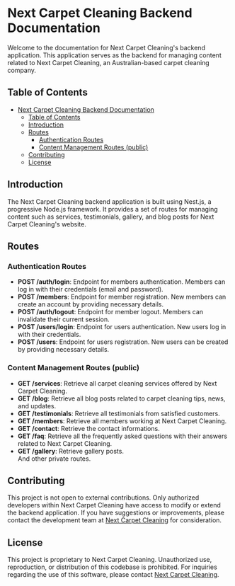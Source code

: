 # Next Carpet Cleaning Backend Documentation

Welcome to the documentation for Next Carpet Cleaning's backend application. This application serves as the backend for managing content related to Next Carpet Cleaning, an Australian-based carpet cleaning company.

## Table of Contents
- [Next Carpet Cleaning Backend Documentation](#rebel-cleaning-backend-documentation)
  - [Table of Contents](#table-of-contents)
  - [Introduction](#introduction)
  - [Routes](#routes)
    - [Authentication Routes](#authentication-routes)
    - [Content Management Routes (public)](#content-management-routes-public)
  - [Contributing](#contributing)
  - [License](#license)

## Introduction

The Next Carpet Cleaning backend application is built using Nest.js, a progressive Node.js framework. It provides a set of routes for managing content such as services, testimonials, gallery, and blog posts for Next Carpet Cleaning's website.

## Routes

### Authentication Routes

- **POST /auth/login**: Endpoint for members authentication. Members can log in with their credentials (email and password).
- **POST /members**: Endpoint for member registration. New members can create an account by providing necessary details.
- **POST /auth/logout**: Endpoint for member logout. Members can invalidate their current session.
- **POST /users/login**: Endpoint for users authentication. New users log in with their credentials.
- **POST /users**: Endpoint for users registration. New users can be created by providing necessary details.

### Content Management Routes (public)

- **GET /services**: Retrieve all carpet cleaning services offered by Next Carpet Cleaning.
- **GET /blog**: Retrieve all blog posts related to carpet cleaning tips, news, and updates.
- **GET /testimonials**: Retrieve all testimonials from satisfied customers.
- **GET /members**: Retrieve all members working at Next Carpet Cleaning.
- **GET /contact**: Retrieve the contact informations.
- **GET /faq**: Retrieve all the frequently asked questions with their answers related to Next Carpet Cleaning.
- **GET /gallery**: Retrieve gallery posts.  
And other private routes.

## Contributing

This project is not open to external contributions. Only authorized developers within Next Carpet Cleaning have access to modify or extend the backend application. If you have suggestions or improvements, please contact the development team at [Next Carpet Cleaning](mailto:rebelcleaningaus@gmail.com) for consideration.

## License

This project is proprietary to Next Carpet Cleaning. Unauthorized use, reproduction, or distribution of this codebase is prohibited. For inquiries regarding the use of this software, please contact [Next Carpet Cleaning](mailto:rebelcleaningaus@gmail.com).
